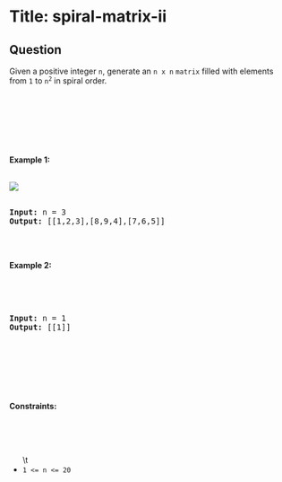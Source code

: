 # Title: spiral-matrix-ii
## Question
<p>Given a positive integer <code>n</code>, generate an <code>n x n</code> <code>matrix</code> filled with elements from <code>1</code> to <code>n<sup>2</sup></code> in spiral order.</p><br><br><p>&nbsp;</p><br><p><strong class=\"example\">Example 1:</strong></p><br><img src="https://assets.leetcode.com/uploads/2020/11/13/spiraln.jpg" style=\"width: 242px; height: 242px;\" /><br><pre><br><strong>Input:</strong> n = 3<br><strong>Output:</strong> [[1,2,3],[8,9,4],[7,6,5]]<br></pre><br><br><p><strong class=\"example\">Example 2:</strong></p><br><br><pre><br><strong>Input:</strong> n = 1<br><strong>Output:</strong> [[1]]<br></pre><br><br><p>&nbsp;</p><br><p><strong>Constraints:</strong></p><br><br><ul><br>\t<li><code>1 &lt;= n &lt;= 20</code></li><br></ul><br>
